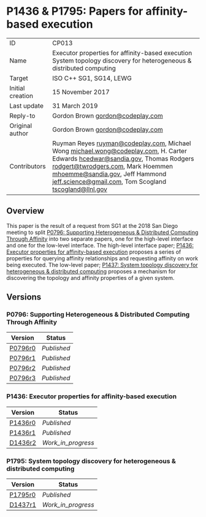 # P1436 & P1795: Papers for affinity-based execution

|   |   |
|---|---|
| ID | CP013 |
| Name | Executor properties for affinity-based execution <br> System topology discovery for heterogeneous & distributed computing |
| Target | ISO C++ SG1, SG14, LEWG |
| Initial creation | 15 November 2017 |
| Last update | 31 March 2019 |
| Reply-to | Gordon Brown <gordon@codeplay.com> |
| Original author | Gordon Brown <gordon@codeplay.com> |
| Contributors | Ruyman Reyes <ruyman@codeplay.com>, Michael Wong <michael.wong@codeplay.com>, H. Carter Edwards <hcedwar@sandia.gov>, Thomas Rodgers <rodgert@twrodgers.com>, Mark Hoemmen <mhoemme@sandia.gov>, Jeff Hammond <jeff.science@gmail.com>, Tom Scogland <tscogland@llnl.gov> |

## Overview

This paper is the result of a request from SG1 at the 2018 San Diego meeting to split [P0796: Supporting Heterogeneous & Distributed Computing Through Affinity][p1436] into two separate papers, one for the high-level interface and one for the low-level interface. The high-level interface paper; [P1436: Executor properties for affinity-based execution][p1436] proposes a series of properties for querying affinity relationships and requesting affinity on work being executed. The low-level paper; [P1437: System topology discovery for heterogeneous & distributed computing][p1437] proposes a mechanism for discovering the topology and affinity properties of a given system.

## Versions

### P0796: Supporting Heterogeneous & Distributed Computing Through Affinity

| Version | Status |
|---------|--------|
| [P0796r0][p0796r0] | _Published_ |
| [P0796r1][p0796r1] | _Published_ |
| [P0796r2][p0796r2] | _Published_ |
| [P0796r3][p0796r3] | _Published_ |

### P1436: Executor properties for affinity-based execution

| Version | Status |
|---------|--------|
| [P1436r0][p1436r0] | _Published_ |
| [P1436r1][p1436r1] | _Published_ |
| [D1436r2][d1436-latest] | _Work_in_progress_ |

### P1795: System topology discovery for heterogeneous & distributed computing

| Version | Status |
|---------|--------|
| [P1795r0][p1795r0] | _Published_ |
| [D1437r1][d1795-latest] | _Work_in_progress_ |

[p0796]: https://wg21.link/p0796
[p1436]: https://wg21.link/p1436
[p1437]: https://wg21.link/p1437
[p0796r0]: https://wg21.link/p0796r0
[p0796r1]: https://wg21.link/p0796r1
[p0796r2]: https://wg21.link/p0796r2
[p0796r3]: https://wg21.link/p0796r3

[p1436r0]: https://wg21.link/p1436r0
[p1436r1]: https://wg21.link/p1436r1
[d1436-latest]: cpp-23/d1436r2.md

[p1795r0]: https://wg21.link/p1795r0
[d1795-latest]: cpp-23/d1795r1.md
